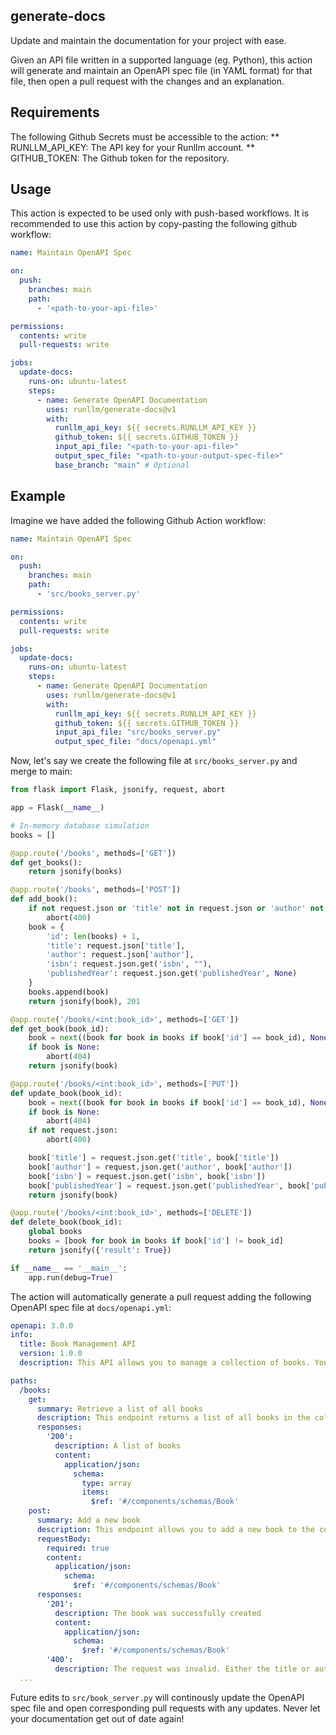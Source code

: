 ## generate-docs
Update and maintain the documentation for your project with ease. 

Given an API file written in a supported language (eg. Python), this action will generate and maintain an OpenAPI spec file (in YAML format)
for that file, then open a pull request with the changes and an explanation.

## Requirements
The following Github Secrets must be accessible to the action:
** RUNLLM_API_KEY: The API key for your Runllm account.
** GITHUB_TOKEN: The Github token for the repository.

## Usage
This action is expected to be used only with push-based workflows. It is recommended to use this action by copy-pasting the following github workflow:

```yaml
name: Maintain OpenAPI Spec

on:
  push:
    branches: main
    path: 
      - '<path-to-your-api-file>'

permissions:
  contents: write
  pull-requests: write

jobs:
  update-docs:
    runs-on: ubuntu-latest
    steps:
      - name: Generate OpenAPI Documentation
        uses: runllm/generate-docs@v1
        with:
          runllm_api_key: ${{ secrets.RUNLLM_API_KEY }}
          github_token: ${{ secrets.GITHUB_TOKEN }}
          input_api_file: "<path-to-your-api-file>"
          output_spec_file: "<path-to-your-output-spec-file>"
          base_branch: "main" # Optional
```

## Example

Imagine we have added the following Github Action workflow:

```yaml
name: Maintain OpenAPI Spec

on:
  push:
    branches: main
    path: 
      - 'src/books_server.py'

permissions:
  contents: write
  pull-requests: write

jobs:
  update-docs:
    runs-on: ubuntu-latest
    steps:
      - name: Generate OpenAPI Documentation
        uses: runllm/generate-docs@v1
        with:
          runllm_api_key: ${{ secrets.RUNLLM_API_KEY }}
          github_token: ${{ secrets.GITHUB_TOKEN }}
          input_api_file: "src/books_server.py"
          output_spec_file: "docs/openapi.yml"
```

Now, let's say we create the following file at `src/books_server.py` and merge to main:


```python
from flask import Flask, jsonify, request, abort

app = Flask(__name__)

# In-memory database simulation
books = []

@app.route('/books', methods=['GET'])
def get_books():
    return jsonify(books)

@app.route('/books', methods=['POST'])
def add_book():
    if not request.json or 'title' not in request.json or 'author' not in request.json:
        abort(400)
    book = {
        'id': len(books) + 1,
        'title': request.json['title'],
        'author': request.json['author'],
        'isbn': request.json.get('isbn', ""),
        'publishedYear': request.json.get('publishedYear', None)
    }
    books.append(book)
    return jsonify(book), 201

@app.route('/books/<int:book_id>', methods=['GET'])
def get_book(book_id):
    book = next((book for book in books if book['id'] == book_id), None)
    if book is None:
        abort(404)
    return jsonify(book)

@app.route('/books/<int:book_id>', methods=['PUT'])
def update_book(book_id):
    book = next((book for book in books if book['id'] == book_id), None)
    if book is None:
        abort(404)
    if not request.json:
        abort(400)

    book['title'] = request.json.get('title', book['title'])
    book['author'] = request.json.get('author', book['author'])
    book['isbn'] = request.json.get('isbn', book['isbn'])
    book['publishedYear'] = request.json.get('publishedYear', book['publishedYear'])
    return jsonify(book)

@app.route('/books/<int:book_id>', methods=['DELETE'])
def delete_book(book_id):
    global books
    books = [book for book in books if book['id'] != book_id]
    return jsonify({'result': True})

if __name__ == '__main__':
    app.run(debug=True)
```

The action will automatically generate a pull request adding the following OpenAPI spec file at `docs/openapi.yml`:

```yaml
openapi: 3.0.0
info:
  title: Book Management API
  version: 1.0.0
  description: This API allows you to manage a collection of books. You can add, retrieve, update, and delete books.

paths:
  /books:
    get:
      summary: Retrieve a list of all books
      description: This endpoint returns a list of all books in the collection. Each book is represented with its unique ID, title, author, ISBN, and the year it was published.
      responses:
        '200':
          description: A list of books
          content:
            application/json:
              schema:
                type: array
                items:
                  $ref: '#/components/schemas/Book'
    post:
      summary: Add a new book
      description: This endpoint allows you to add a new book to the collection. The title and author are required, while the ISBN and published year are optional.
      requestBody:
        required: true
        content:
          application/json:
            schema:
              $ref: '#/components/schemas/Book'
      responses:
        '201':
          description: The book was successfully created
          content:
            application/json:
              schema:
                $ref: '#/components/schemas/Book'
        '400':
          description: The request was invalid. Either the title or author was not provided.
  ...
```

Future edits to `src/book_server.py` will continously update the OpenAPI spec file and open corresponding pull requests with any updates. 
Never let your documentation get out of date again!